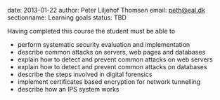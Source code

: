 date: 2013-01-22
author: Peter Liljehof Thomsen
email: peth@eal.dk
sectionname: Learning goals
status: TBD

Having completed this course the student must be able to

* perform systematic security evaluation and implementation
* describe common attacks on servers, web pages and databases
* explain how to detect and prevent common attacks on web servers
* explain how to detect and prevent common attacks on databases
* describe the steps involved in digital forensics
* implement certificates based encryption for network tunnelling
* describe how an IPS system works

